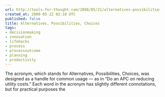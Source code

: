```yaml
---
url: http://tools-for-thought.com/2008/05/21/alternatives-possibilities-choices/?&owa_from=feed&owa_sid=
created_at: 2008-05-22 02:10 UTC
published: false
title: Alternatives, Possibilities, Choices
tags:
- decisionmaking
- innovation
- lifehacks
- process
- processoutcome
- planning
- productivity
---
```


The acronym, which stands for Alternatives, Possibilities, Choices, was designed as a handle for common usage — as in “Do an APC on reducing utility costs.” Each word in the acronym has slightly different connotations, but for practical purposes the
